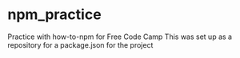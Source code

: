 # npm_practice
Practice with how-to-npm for Free Code Camp
This was set up as a repository for a package.json for the project
